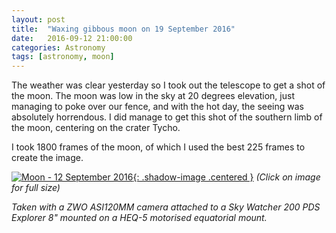```yaml
---
layout: post
title:  "Waxing gibbous moon on 19 September 2016"
date:   2016-09-12 21:00:00
categories: Astronomy
tags: [astronomy, moon]
---
```


The weather was clear yesterday so I took out the telescope to get a shot of the moon. The moon was low in the sky at 20 degrees elevation, just managing to poke over our fence, and with the hot day, the seeing was absolutely horrendous. I did manage to get this shot of the southern limb of the moon, centering on the crater Tycho.

I took 1800 frames of the moon, of which I used the best 225 frames to create the image.

[![Moon - 12 September 2016](/assets/images/astronomy/moon-2016-09-12-small.png){: .shadow-image .centered }](/assets/images/astronomy/moon-2016-09-12.png)
_(Click on image for full size)_

_Taken with a ZWO ASI120MM camera attached to a Sky Watcher 200 PDS Explorer 8" mounted on a HEQ-5 motorised equatorial mount._
